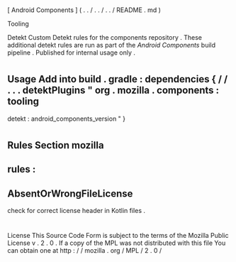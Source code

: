 #
[
Android
Components
]
(
.
.
/
.
.
/
.
.
/
README
.
md
)
>
Tooling
>
Detekt
Custom
Detekt
rules
for
the
components
repository
.
These
additional
detekt
rules
are
run
as
part
of
the
_Android
Components_
build
pipeline
.
Published
for
internal
usage
only
.
#
#
Usage
Add
into
build
.
gradle
:
dependencies
{
/
/
.
.
.
detektPlugins
"
org
.
mozilla
.
components
:
tooling
-
detekt
:
android_components_version
"
}
#
#
Rules
Section
mozilla
-
rules
:
-
AbsentOrWrongFileLicense
-
check
for
correct
license
header
in
Kotlin
files
.
#
#
License
This
Source
Code
Form
is
subject
to
the
terms
of
the
Mozilla
Public
License
v
.
2
.
0
.
If
a
copy
of
the
MPL
was
not
distributed
with
this
file
You
can
obtain
one
at
http
:
/
/
mozilla
.
org
/
MPL
/
2
.
0
/
